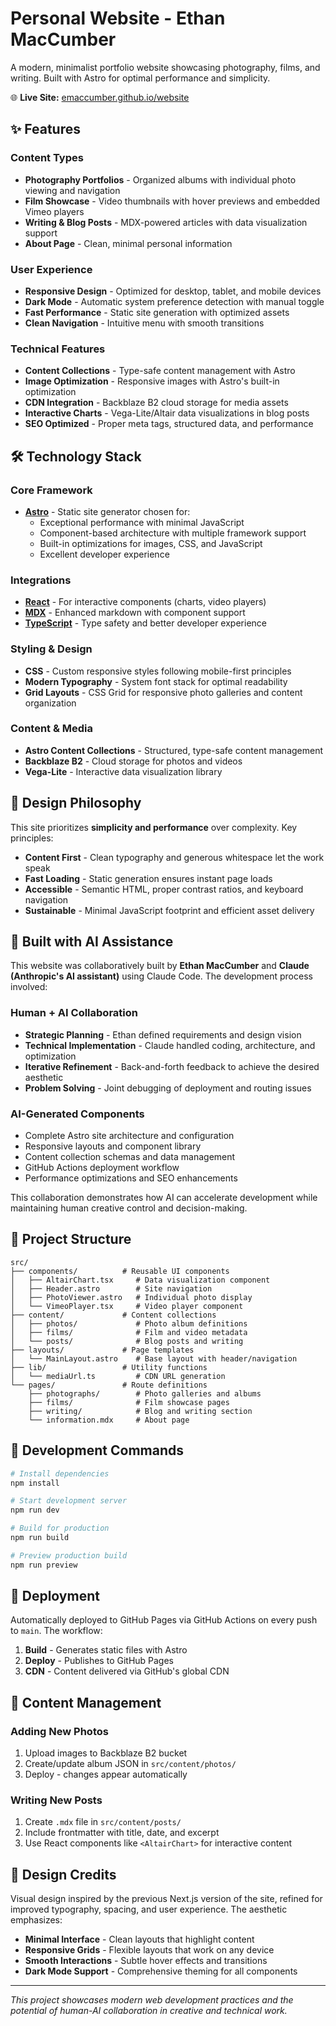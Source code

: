 # Personal Website - Ethan MacCumber

A modern, minimalist portfolio website showcasing photography, films, and writing. Built with Astro for optimal performance and simplicity.

🌐 **Live Site:** [emaccumber.github.io/website](https://emaccumber.github.io/website/)

## ✨ Features

### Content Types
- **Photography Portfolios** - Organized albums with individual photo viewing and navigation
- **Film Showcase** - Video thumbnails with hover previews and embedded Vimeo players
- **Writing & Blog Posts** - MDX-powered articles with data visualization support
- **About Page** - Clean, minimal personal information

### User Experience
- **Responsive Design** - Optimized for desktop, tablet, and mobile devices
- **Dark Mode** - Automatic system preference detection with manual toggle
- **Fast Performance** - Static site generation with optimized assets
- **Clean Navigation** - Intuitive menu with smooth transitions

### Technical Features
- **Content Collections** - Type-safe content management with Astro
- **Image Optimization** - Responsive images with Astro's built-in optimization
- **CDN Integration** - Backblaze B2 cloud storage for media assets
- **Interactive Charts** - Vega-Lite/Altair data visualizations in blog posts
- **SEO Optimized** - Proper meta tags, structured data, and performance

## 🛠 Technology Stack

### Core Framework
- **[Astro](https://astro.build/)** - Static site generator chosen for:
  - Exceptional performance with minimal JavaScript
  - Component-based architecture with multiple framework support
  - Built-in optimizations for images, CSS, and JavaScript
  - Excellent developer experience

### Integrations
- **[React](https://react.dev/)** - For interactive components (charts, video players)
- **[MDX](https://mdxjs.com/)** - Enhanced markdown with component support
- **[TypeScript](https://www.typescriptlang.org/)** - Type safety and better developer experience

### Styling & Design
- **CSS** - Custom responsive styles following mobile-first principles
- **Modern Typography** - System font stack for optimal readability
- **Grid Layouts** - CSS Grid for responsive photo galleries and content organization

### Content & Media
- **Astro Content Collections** - Structured, type-safe content management
- **Backblaze B2** - Cloud storage for photos and videos
- **Vega-Lite** - Interactive data visualization library

## 🎯 Design Philosophy

This site prioritizes **simplicity and performance** over complexity. Key principles:

- **Content First** - Clean typography and generous whitespace let the work speak
- **Fast Loading** - Static generation ensures instant page loads
- **Accessible** - Semantic HTML, proper contrast ratios, and keyboard navigation
- **Sustainable** - Minimal JavaScript footprint and efficient asset delivery

## 🤖 Built with AI Assistance

This website was collaboratively built by **Ethan MacCumber** and **Claude (Anthropic's AI assistant)** using Claude Code. The development process involved:

### Human + AI Collaboration
- **Strategic Planning** - Ethan defined requirements and design vision
- **Technical Implementation** - Claude handled coding, architecture, and optimization
- **Iterative Refinement** - Back-and-forth feedback to achieve the desired aesthetic
- **Problem Solving** - Joint debugging of deployment and routing issues

### AI-Generated Components
- Complete Astro site architecture and configuration
- Responsive layouts and component library
- Content collection schemas and data management
- GitHub Actions deployment workflow
- Performance optimizations and SEO enhancements

This collaboration demonstrates how AI can accelerate development while maintaining human creative control and decision-making.

## 🚀 Project Structure

```text
src/
├── components/          # Reusable UI components
│   ├── AltairChart.tsx     # Data visualization component
│   ├── Header.astro        # Site navigation
│   ├── PhotoViewer.astro   # Individual photo display
│   └── VimeoPlayer.tsx     # Video player component
├── content/             # Content collections
│   ├── photos/             # Photo album definitions
│   ├── films/              # Film and video metadata
│   └── posts/              # Blog posts and writing
├── layouts/             # Page templates
│   └── MainLayout.astro    # Base layout with header/navigation
├── lib/                 # Utility functions
│   └── mediaUrl.ts         # CDN URL generation
└── pages/               # Route definitions
    ├── photographs/        # Photo galleries and albums
    ├── films/              # Film showcase pages
    ├── writing/            # Blog and writing section
    └── information.mdx     # About page
```

## 🧞 Development Commands

```bash
# Install dependencies
npm install

# Start development server
npm run dev

# Build for production
npm run build

# Preview production build
npm run preview
```

## 🚀 Deployment

Automatically deployed to GitHub Pages via GitHub Actions on every push to `main`. The workflow:

1. **Build** - Generates static files with Astro
2. **Deploy** - Publishes to GitHub Pages
3. **CDN** - Content delivered via GitHub's global CDN

## 📝 Content Management

### Adding New Photos
1. Upload images to Backblaze B2 bucket
2. Create/update album JSON in `src/content/photos/`
3. Deploy - changes appear automatically

### Writing New Posts
1. Create `.mdx` file in `src/content/posts/`
2. Include frontmatter with title, date, and excerpt
3. Use React components like `<AltairChart>` for interactive content

## 🎨 Design Credits

Visual design inspired by the previous Next.js version of the site, refined for improved typography, spacing, and user experience. The aesthetic emphasizes:

- **Minimal Interface** - Clean layouts that highlight content
- **Responsive Grids** - Flexible layouts that work on any device
- **Smooth Interactions** - Subtle hover effects and transitions
- **Dark Mode Support** - Comprehensive theming for all components

---

*This project showcases modern web development practices and the potential of human-AI collaboration in creative and technical work.*